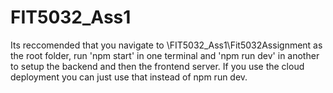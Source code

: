 # FIT5032_Ass1

Its reccomended that you navigate to \FIT5032_Ass1\Fit5032Assignment as the root folder,
run 'npm start' in one terminal and
'npm run dev' in another to setup the backend and then the frontend server.
If you use the cloud deployment you can just use that instead of npm run dev.